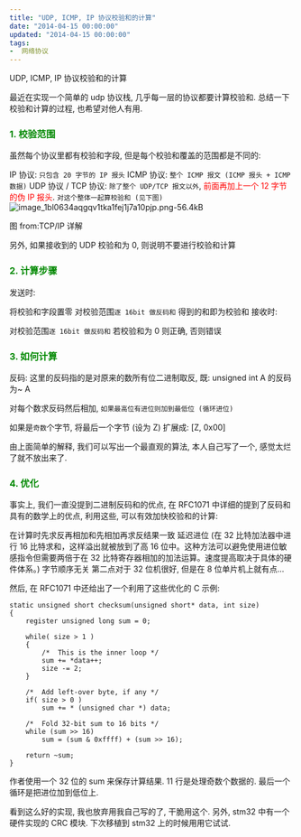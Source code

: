 ```yaml
---
title: "UDP, ICMP, IP 协议校验和的计算"
date: "2014-04-15 00:00:00"
updated: "2014-04-15 00:00:00"
tags:
-  网络协议
---
```



UDP, ICMP, IP 协议校验和的计算

[](/notename/ "archive 20140415")

最近在实现一个简单的 udp 协议栈, 几乎每一层的协议都要计算校验和. 总结一下校验和计算的过程, 也希望对他人有用.

<h3 style="color: #080">1. 校验范围</h3>
虽然每个协议里都有校验和字段, 但是每个校验和覆盖的范围都是不同的:

IP 协议: `只包含 20 字节的 IP 报头`
ICMP 协议: `整个 ICMP 报文 (ICMP 报头 + ICMP 数据)`
UDP 协议 / TCP 协议: `除了整个 UDP/TCP 报文以外`, <span style="color: red">前面再加上一个 12 字节的伪 IP 报头</span>. `对这个整体一起算校验和 (见下图)`
![image_1bl0634aqgqv1tka1fej1j7a10pjp.png-56.4kB][1]

图 from:TCP/IP 详解

另外, 如果接收到的 UDP 校验和为 0, 则说明不要进行校验和计算

<h3 style="color: #080">2. 计算步骤</h3>
发送时:

将校验和字段置零
对校验范围`逐 16bit 做反码和`
得到的和即为校验和
接收时:

对校验范围`逐 16bit 做反码和`
若校验和为 0 则正确, 否则错误

<h3 style="color: #080">3. 如何计算</h3>
反码: 这里的反码指的是对原来的数所有位二进制取反, 既: unsigned int A 的反码为~ A

对每个数求反码然后相加, `如果最高位有进位则加到最低位 (循环进位)`

如果是`奇数`个字节, 将最后一个字节 (设为 Z) 扩展成: [Z, 0x00]

由上面简单的解释, 我们可以写出一个最直观的算法, 本人自己写了一个, 感觉太烂了就不放出来了.
<h3 style="color: #080">4. 优化</h3>
事实上, 我们一直没提到二进制反码和的优点, 在 RFC1071 中详细的提到了反码和具有的数学上的优点, 利用这些, 可以有效加快校验和的计算:

在计算时先求反再相加和先相加再求反结果一致
延迟进位 (在 32 比特加法器中进行 16 比特求和，这样溢出就被放到了高 16 位中。这种方法可以避免使用进位敏感指令但需要两倍于在 32 比特寄存器相加的加法运算。速度提高取决于具体的硬件体系。)
字节顺序无关
第二点对于 32 位机很好, 但是在 8 位单片机上就有点…

然后, 在 RFC1071 中还给出了一个利用了这些优化的 C 示例:
```
static unsigned short checksum(unsigned short* data, int size)
{
	register unsigned long sum = 0;
 
	while( size > 1 )  
	{
		/*  This is the inner loop */
		sum += *data++;
		size -= 2;
	}
 
	/*  Add left-over byte, if any */
	if( size > 0 )
		sum += * (unsigned char *) data;
 
	/*  Fold 32-bit sum to 16 bits */
	while (sum >> 16)
		sum = (sum & 0xffff) + (sum >> 16);
 
	return ~sum;
}
```

作者使用一个 32 位的 sum 来保存计算结果. 11 行是处理奇数个数据的. 最后一个循环是把进位加到低位上.

看到这么好的实现, 我也放弃用我自己写的了, 干脆用这个. 另外, stm32 中有一个硬件实现的 CRC 模块. 下次移植到 stm32 上的时候用用它试试.

  [1]: http://static.zybuluo.com/zwh8800/3jd3lz3cgr4pcagcvta67lbd/image_1bl0634aqgqv1tka1fej1j7a10pjp.png
